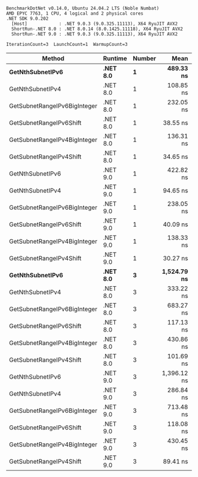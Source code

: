 ```

BenchmarkDotNet v0.14.0, Ubuntu 24.04.2 LTS (Noble Numbat)
AMD EPYC 7763, 1 CPU, 4 logical and 2 physical cores
.NET SDK 9.0.202
  [Host]            : .NET 9.0.3 (9.0.325.11113), X64 RyuJIT AVX2
  ShortRun-.NET 8.0 : .NET 8.0.14 (8.0.1425.11118), X64 RyuJIT AVX2
  ShortRun-.NET 9.0 : .NET 9.0.3 (9.0.325.11113), X64 RyuJIT AVX2

IterationCount=3  LaunchCount=1  WarmupCount=3  

```
| Method                       | Runtime  | Number | Mean        | Error     | StdDev   | Min         | Max         | Gen0   | Allocated |
|----------------------------- |--------- |------- |------------:|----------:|---------:|------------:|------------:|-------:|----------:|
| **GetNthSubnetIPv6**             | **.NET 8.0** | **1**      |   **489.33 ns** | **25.466 ns** | **1.396 ns** |   **487.74 ns** |   **490.35 ns** | **0.0410** |     **696 B** |
| GetNthSubnetIPv4             | .NET 8.0 | 1      |   108.85 ns |  6.783 ns | 0.372 ns |   108.42 ns |   109.11 ns | 0.0095 |     160 B |
| GetSubnetRangeIPv6BigInteger | .NET 8.0 | 1      |   232.05 ns |  8.167 ns | 0.448 ns |   231.69 ns |   232.55 ns | 0.0257 |     432 B |
| GetSubnetRangeIPv6Shift      | .NET 8.0 | 1      |    38.55 ns |  5.221 ns | 0.286 ns |    38.22 ns |    38.74 ns | 0.0095 |     160 B |
| GetSubnetRangeIPv4BigInteger | .NET 8.0 | 1      |   136.31 ns |  3.842 ns | 0.211 ns |   136.09 ns |   136.51 ns | 0.0124 |     208 B |
| GetSubnetRangeIPv4Shift      | .NET 8.0 | 1      |    34.65 ns |  4.057 ns | 0.222 ns |    34.40 ns |    34.82 ns | 0.0105 |     176 B |
| GetNthSubnetIPv6             | .NET 9.0 | 1      |   422.82 ns | 13.557 ns | 0.743 ns |   422.06 ns |   423.54 ns | 0.0381 |     640 B |
| GetNthSubnetIPv4             | .NET 9.0 | 1      |    94.65 ns | 11.829 ns | 0.648 ns |    94.10 ns |    95.37 ns | 0.0095 |     160 B |
| GetSubnetRangeIPv6BigInteger | .NET 9.0 | 1      |   238.05 ns |  7.195 ns | 0.394 ns |   237.63 ns |   238.41 ns | 0.0257 |     432 B |
| GetSubnetRangeIPv6Shift      | .NET 9.0 | 1      |    40.09 ns |  3.464 ns | 0.190 ns |    39.88 ns |    40.25 ns | 0.0095 |     160 B |
| GetSubnetRangeIPv4BigInteger | .NET 9.0 | 1      |   138.33 ns |  8.338 ns | 0.457 ns |   137.80 ns |   138.65 ns | 0.0124 |     208 B |
| GetSubnetRangeIPv4Shift      | .NET 9.0 | 1      |    30.27 ns |  3.456 ns | 0.189 ns |    30.08 ns |    30.46 ns | 0.0105 |     176 B |
| **GetNthSubnetIPv6**             | **.NET 8.0** | **3**      | **1,524.79 ns** | **70.753 ns** | **3.878 ns** | **1,520.63 ns** | **1,528.30 ns** | **0.1278** |    **2168 B** |
| GetNthSubnetIPv4             | .NET 8.0 | 3      |   333.22 ns | 29.945 ns | 1.641 ns |   332.23 ns |   335.12 ns | 0.0286 |     480 B |
| GetSubnetRangeIPv6BigInteger | .NET 8.0 | 3      |   683.27 ns | 50.657 ns | 2.777 ns |   681.45 ns |   686.47 ns | 0.0772 |    1296 B |
| GetSubnetRangeIPv6Shift      | .NET 8.0 | 3      |   117.13 ns |  0.906 ns | 0.050 ns |   117.09 ns |   117.19 ns | 0.0286 |     480 B |
| GetSubnetRangeIPv4BigInteger | .NET 8.0 | 3      |   430.86 ns | 71.191 ns | 3.902 ns |   428.29 ns |   435.35 ns | 0.0372 |     624 B |
| GetSubnetRangeIPv4Shift      | .NET 8.0 | 3      |   101.69 ns |  3.883 ns | 0.213 ns |   101.46 ns |   101.89 ns | 0.0315 |     528 B |
| GetNthSubnetIPv6             | .NET 9.0 | 3      | 1,396.12 ns | 24.808 ns | 1.360 ns | 1,394.57 ns | 1,397.09 ns | 0.1183 |    2000 B |
| GetNthSubnetIPv4             | .NET 9.0 | 3      |   286.84 ns | 83.562 ns | 4.580 ns |   283.63 ns |   292.09 ns | 0.0286 |     480 B |
| GetSubnetRangeIPv6BigInteger | .NET 9.0 | 3      |   713.48 ns |  5.643 ns | 0.309 ns |   713.24 ns |   713.83 ns | 0.0772 |    1296 B |
| GetSubnetRangeIPv6Shift      | .NET 9.0 | 3      |   118.08 ns | 14.047 ns | 0.770 ns |   117.26 ns |   118.78 ns | 0.0286 |     480 B |
| GetSubnetRangeIPv4BigInteger | .NET 9.0 | 3      |   430.45 ns | 30.102 ns | 1.650 ns |   428.98 ns |   432.23 ns | 0.0372 |     624 B |
| GetSubnetRangeIPv4Shift      | .NET 9.0 | 3      |    89.41 ns |  6.447 ns | 0.353 ns |    89.13 ns |    89.81 ns | 0.0315 |     528 B |
